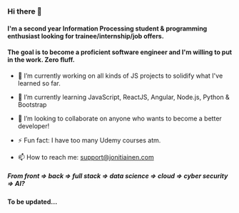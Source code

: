 ### Hi there 👋

#### I'm a second year Information Processing student & programming enthusiast looking for trainee/internship/job offers.
#### The goal is to become a proficient software engineer and I'm willing to put in the work. Zero fluff.
- 🔭 I’m currently working on all kinds of JS projects to solidify what I've learned so far. 
- 🌱 I’m currently learning JavaScript, ReactJS, Angular,  Node.js, Python & Bootstrap
- 👯 I’m looking to collaborate on anyone who wants to become a better developer!
- ⚡ Fun fact: I have too many Udemy courses atm.

- 📫 How to reach me: support@jonitiainen.com

##### From front => back => full stack => data science => cloud => cyber security => AI? 
#### To be updated...
